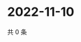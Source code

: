 # 2022-11-10

共 0 条

<!-- BEGIN WEIBO -->
<!-- 最后更新时间 Thu Nov 10 2022 19:15:02 GMT+0800 (China Standard Time) -->

<!-- END WEIBO -->
